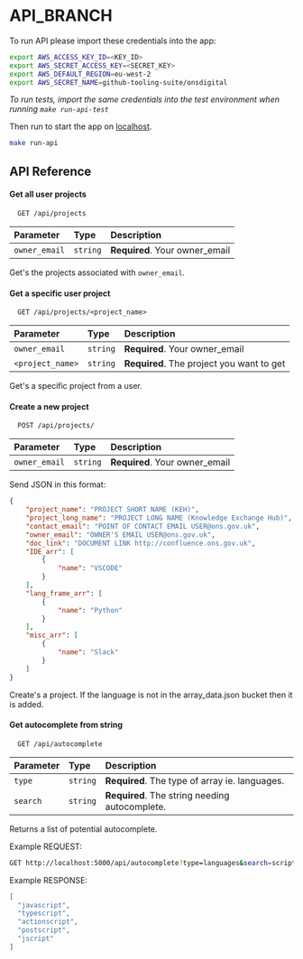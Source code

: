 # API_BRANCH

To run API please import these credentials into the app:

```bash
export AWS_ACCESS_KEY_ID=<KEY_ID>
export AWS_SECRET_ACCESS_KEY=<SECRET_KEY>
export AWS_DEFAULT_REGION=eu-west-2
export AWS_SECRET_NAME=github-tooling-suite/onsdigital
```

*To run tests, import the same credentials into the test environment when running `make run-api-test`*

Then run to start the app on [localhost](http://127.0.0.1:5000).

```bash
make run-api
```


## API Reference

#### Get all user projects

```http
  GET /api/projects
```

| Parameter | Type     | Description                |
| :-------- | :------- | :------------------------- |
| `owner_email` | `string` | **Required**. Your owner_email |

Get's the projects associated with `owner_email`.

#### Get a specific user project

```http
  GET /api/projects/<project_name>
```

| Parameter | Type     | Description                       |
| :-------- | :------- | :-------------------------------- |
| `owner_email`      | `string` | **Required**. Your owner_email |
| `<project_name>`      | `string` | **Required**. The project you want to get |


Get's a specific project from a user.

#### Create a new project

```http
  POST /api/projects/
```

| Parameter | Type     | Description                       |
| :-------- | :------- | :-------------------------------- |
| `owner_email`      | `string` | **Required**. Your owner_email |

Send JSON in this format:
```JSON
{
    "project_name": "PROJECT SHORT NAME (KEH)",
    "project_long_name": "PROJECT LONG NAME (Knowledge Exchange Hub)",
    "contact_email": "POINT OF CONTACT EMAIL USER@ons.gov.uk",
    "owner_email": "OWNER'S EMAIL USER@ons.gov.uk",
    "doc_link": "DOCUMENT LINK http://confluence.ons.gov.uk",
    "IDE_arr": [
        {
            "name": "VSCODE"
        }
    ],
    "lang_frame_arr": [
        {
            "name": "Python"
        }
    ],
    "misc_arr": [
        {
            "name": "Slack"
        }
    ]
}
```
Create's a project. If the language is not in the array_data.json bucket then it is added.


#### Get autocomplete from string

```http
  GET /api/autocomplete
```

| Parameter | Type     | Description                |
| :-------- | :------- | :------------------------- |
| `type` | `string` | **Required**. The type of array ie. languages. |
| `search` | `string` | **Required**. The string needing autocomplete. |

Returns a list of potential autocomplete.

Example REQUEST: 
```bash
GET http://localhost:5000/api/autocomplete?type=languages&search=script
```

Example RESPONSE:
```JSON
[
  "javascript",
  "typescript",
  "actionscript",
  "postscript",
  "jscript"
]
```